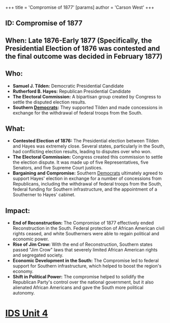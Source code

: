 +++
 title = 'Compromise of 1877'
[params]
	author = 'Carson West'
+++
## ID: Compromise of 1877

## When:  Late 1876-Early 1877 (Specifically, the Presidential Election of 1876 was contested and the final outcome was decided in February 1877)

## Who:
* **Samuel J. Tilden:** Democratic Presidential Candidate 
* **Rutherford B. Hayes:** Republican Presidential Candidate 
* **The Electoral Commission:** A bipartisan group created by Congress to settle the disputed election results. 
* **Southern [Democrats](./../democrats/):**  They supported Tilden and made concessions in exchange for the withdrawal of federal troops from the South.

## What:
* **Contested Election of 1876:**  The Presidential election between Tilden and Hayes was extremely close.  Several states, particularly in the South, had conflicting election results, leading to disputes over who won.
* **The Electoral Commission:** Congress created this commission to settle the election dispute.  It was made up of five Representatives, five Senators, and five Supreme Court justices.
* **Bargaining and Compromise:** Southern [Democrats](./../democrats/) ultimately agreed to support Hayes' election in exchange for a number of concessions from Republicans, including the withdrawal of federal troops from the South, federal funding for Southern infrastructure, and the appointment of a Southerner to Hayes' cabinet. 

## Impact: 
* **End of Reconstruction:** The Compromise of 1877 effectively ended Reconstruction in the South.  Federal protection of African American civil rights ceased, and white Southerners were able to regain political and economic power. 
* **Rise of Jim Crow:**  With the end of Reconstruction, Southern states passed "Jim Crow" laws that severely limited African American rights and segregated society. 
* **Economic Development in the South:**  The Compromise led to federal support for Southern infrastructure, which helped to boost the region's economy.
* **Shift in Political Power:** The compromise helped to solidify the Republican Party's control over the national government, but it also alienated African Americans and gave the South more political autonomy. 

# [IDS Unit 4](./../ids-unit-4/)